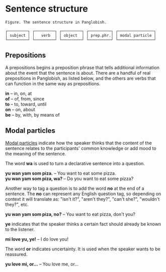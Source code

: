 # Sentence structure


    Figure. The sentence structure in Panglobish.
    
    ┌─────────┐ ┌─────────┐ ┌─────────┐ ┌──────────┐ ┌────────────────┐
    │ subject │ │   verb  │ │ object  │ │ prep.phr.│ │ modal particle │
    └─────────┘ └─────────┘ └─────────┘ └──────────┘ └────────────────┘


## Prepositions

A prepositions begins a preposition phrase that tells additional information about the event that the sentence is about.
There are a handful of real prepositions in Panglobish, as listed below,
and the others are verbs that can function in the same way as prepositions.

**in**
– in, on, at  
**of**
– of, from, since  
**to**
– to, toward, until  
**on**
– on, about  
**be**
– by, with, by means of


## Modal particles

[Modal particles](https://en.wikipedia.org/wiki/Modal_particle)
indicate how the speaker thinks that the content of the sentence relates to the participants' common knowledge
or add mood to the meaning of the sentence.


The word **wa** is used to turn a declarative sentence into a question.

**yu wan yam som piza.**
– You want to eat some pizza.  
**yu wan yam som piza, wa?**
– Do you want to eat some pizza?

Another way to tag a question is to add the word **no** at the end of a sentence.
The **no** can represent any English question tag, so depending on context it will translate as:
"isn't it?", "aren't they?", "can't she?", "wouldn't they?", etc.

**yu wan yam som piza, no?**
– You want to eat pizza, don't you?

**ye**
indicates that the speaker thinks a certain fact should already be known to the listener.

**mi love yu, ye!**
– I do love you!

The word **or** indicates uncertainty.
It is used when the speaker wants to be reassured.

**yu love mi, or...**
– You love me, or...

